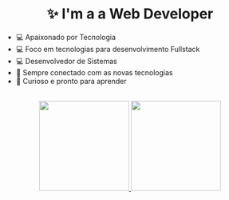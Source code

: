 <h1 align="center">✨ I'm a a Web Developer</h1>

- 💻 Apaixonado por Tecnologia
- 💻 Foco em tecnologias para desenvolvimento Fullstack
- 💻 Desenvolvedor de Sistemas
- 📱 Sempre conectado com as novas tecnologias
- 🦝 Curioso e pronto para aprender

<br>

<div align="center">
  <a href="https://github.com/OdilonEnrique">
  <img height="180em" src="https://github-readme-stats.vercel.app/api?username=OdilonEnrique&show_icons=true&theme=dark&include_all_commits=true&count_private=true"/>
  <img height="180em" src="https://github-readme-stats.vercel.app/api/top-langs/?username=OdilonEnrique&layout=compact&langs_count=8&theme=dark&hide=jupyter%20notebook"/>
</div>